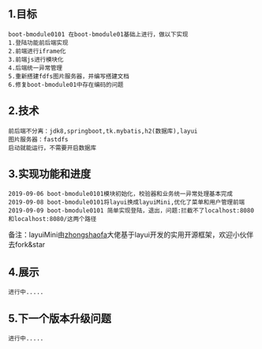 
## 1.目标
    boot-bmodule0101 在boot-bmodule01基础上进行，做以下实现
    1.登陆功能前后端实现
    2.前端进行iframe化
    3.前端js进行模块化
    4.后端统一异常管理
    5.重新搭建fdfs图片服务器，并编写搭建文档
    6.修复boot-bmodule01中存在编码的问题


## 2.技术
    前后端不分离：jdk8,springboot,tk.mybatis,h2(数据库),layui
    图片服务器：fastdfs
    启动就能运行，不需要开启数据库
    
## 3.实现功能和进度
    2019-09-06 boot-bmodule0101模块初始化，校验器和业务统一异常处理基本完成
    2019-09-08 boot-bmodule0101将layui换成layuiMini,优化了菜单和用户管理前端
    2019-09-09 boot-bmodule0101 简单实现登陆，退出，问题:拦截不了localhost:8080和localhost:8080/这两个路径
                                                 
备注：layuiMini由[zhongshaofa](https://github.com/zhongshaofa/layuimini)大佬基于layui开发的实用开源框架，欢迎小伙伴去fork&star

## 4.展示
   
    进行中.....

## 5.下一个版本升级问题 

    进行中.....
    
    

   
    
    
    
    
    
    
    
    

   


